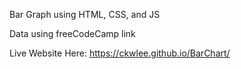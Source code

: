 Bar Graph using HTML, CSS, and JS

Data using freeCodeCamp link

Live Website Here:
https://ckwlee.github.io/BarChart/
